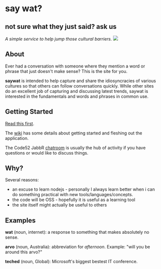 # say wat?

## not sure what they just said? ask us

*A simple service to help jump those cultural barriers.* ![](https://secure.travis-ci.org/LuaDist/etree.png?branch=master)

## About

Ever had a conversation with someone where they mention a word or phrase that just doesn't make sense? This is the site for you.

**saywat** is intended to help capture and share the idiosyncracies of various cultures so that others can follow conversations quickly.
While other sites do an excellent job of capturing and discussing latest trends, saywat is interested in the fundamentals and words and phrases in common use.

## Getting Started

[Read this first](https://github.com/Code52/saywat/wiki/Getting-Started).

The [wiki](https://github.com/Code52/saywat/wiki) has some details about getting started and fleshing out the application.

The Code52 JabbR [chatroom](http://jabbr.net/#/rooms/code52) is usually the hub of activity if you have questions or would like to discuss things.

## Why?

Several reasons:

 - an excuse to learn nodejs - personally I always learn better when i can do something practical with new tools/languages/concepts.
 - the code will be OSS - hopefully it is useful as a learning tool
 - the site itself might actually be useful to others

## Examples

**wat** (noun, internet): a response to something that makes absolutely no sense.

**arvo** (noun, Australia): abbreviation for *afternoon*. Example: "will you be around this arvo?"



**teched** (noun, Global): Microsoft's biggest bestest IT conference.

